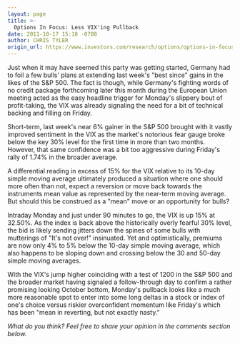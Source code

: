 ```yaml
---
layout: page
title: >-
  Options In Focus: Less VIX'ing Pullback
date: 2011-10-17 15:18 -0700
author: CHRIS TYLER
origin_url: https://www.investors.com/research/options/options-in-focus-less-vixing-pullback/
---
```






Just when it may have seemed this party was getting started, Germany had to foil a few bulls' plans at extending last week's "best since" gains in the likes of the S&P 500. The fact is though, while Germany's fighting words of no credit package forthcoming later this month during the European Union meeting acted as the easy headline trigger for Monday's slippery bout of profit-taking, the VIX was already signaling the need for a bit of technical backing and filling on Friday. 

  

Short-term, last week's near 6% gainer in the S&P 500 brought with it vastly improved sentiment in the VIX as the market's notorious fear gauge broke below the key 30% level for the first time in more than two months. However, that same confidence was a bit too aggressive during Friday's rally of 1.74% in the broader average. 

  

A differential reading in excess of 15% for the VIX relative to its 10-day simple moving average ultimately produced a situation where one should more often than not, expect a reversion or move back towards the instruments mean value as represented by the near-term moving average. But should this be construed as a "mean" move or an opportunity for bulls? 

  

Intraday Monday and just under 90 minutes to go, the VIX is up 15% at 32.50%. As the index is back above the historically overly fearful 30% level, the bid is likely sending jitters down the spines of some bulls with mutterings of "It's not over!" insinuated. Yet and optimistically, premiums are now only 4% to 5% below the 10-day simple moving average, which also happens to be sloping down and crossing below the 30 and 50-day simple moving averages. 

  

With the VIX's jump higher coinciding with a test of 1200 in the S&P 500 and the broader market having signaled a follow-through day to confirm a rather promising looking October bottom, Monday's pullback looks like a much more reasonable spot to enter into some long deltas in a stock or index of one's choice versus riskier overconfident momentum like Friday's which has been "mean in reverting, but not exactly nasty."

  

*What do you think? Feel free to share your opinion in the comments section below.*




